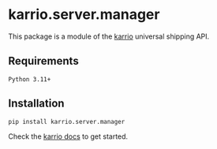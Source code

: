 # karrio.server.manager

This package is a module of the [karrio](https://pypi.org/project/karrio.server) universal shipping API.

## Requirements

`Python 3.11+`

## Installation

```bash
pip install karrio.server.manager
```

Check the [karrio docs](https://docs.karrio.io) to get started.
